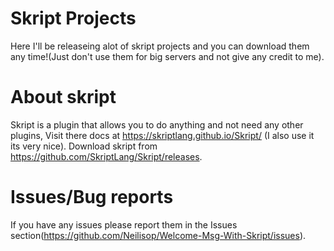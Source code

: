 # Skript Projects
Here I'll be releaseing alot of skript projects and you can download them any time!(Just don't use them for big servers and not give any credit to me).
# About skript
Skript is a plugin that allows you to do anything and not need any other plugins, Visit there docs at https://skriptlang.github.io/Skript/ (I also use it its very nice). Download skript from https://github.com/SkriptLang/Skript/releases.
# Issues/Bug reports
If you have any issues please report them in the Issues section(https://github.com/Neilisop/Welcome-Msg-With-Skript/issues).
